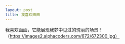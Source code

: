 ```yaml
---
layout: post
title: 我喜欢画画
---
```


我喜欢画画，它能展现我梦中见过的瑰丽的场景
!（https://images2.alphacoders.com/672/672300.jpg）
